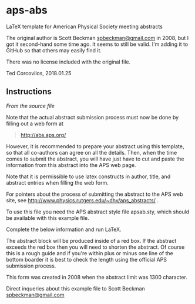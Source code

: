 # aps-abs

LaTeX template for American Physical Society meeting abstracts

The original author is Scott Beckman spbeckman@gmail.com in 2008, but I got it second-hand some time ago.  It seems to still be valid.  I'm adding it to GitHub so that others may easily find it.

There was no license included with the original file.

Ted Corcovilos, 2018.01.25

## Instructions
*From the source file*

Note that the actual abstract submission process must now be done
by filling out a web form at
 
> http://abs.aps.org/
 
However, it is recommended to prepare your abstract using this
template, so that all co-authors can agree on all the details.
Then, when the time comes to submit the abstract, you will have
just have to cut and paste the information from this abstract
into the APS web page.
 
Note that it is permissible to use latex constructs in author,
title, and abstract entries when filling the web form.

For pointers about the process of submitting the abstract to the
APS web site, see http://www.physics.rutgers.edu/~dhv/aps_abstracts/ .

To use this file you need the APS abstract style file apsab.sty, 
which should be available with this example file.  

Complete the below information and run LaTeX.  

The abstract block will be produced inside of a red box.  If the 
abstract exceeds the red box then you will need to shorten the 
abstract. Of course this is a rough guide and if you're within
plus or minus one line of the bottom boarder it is best to check 
the length using the official APS submission process.  

This form was created in 2008 when the abstract limit was 1300 
character.  

Direct inqueries about this example file to Scott Beckman 
spbeckman@gmail.com
